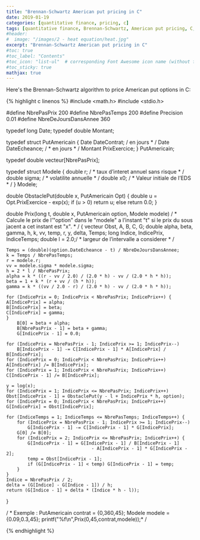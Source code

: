 ```yaml
---
title: "Brennan-Schwartz American put pricing in C"
date: 2019-01-19
categories: [quantitative finance, pricing, c]
tags: [quantitative finance, Brennan-Schwartz, American put pricing, C, options, pricing]
#header:
#  image: "/images/2 - heat equation/heat.jpg"
excerpt: "Brennan-Schwartz American put pricing in C"
#toc: true
#toc_label: "Contents"
#toc_icon: "list-ul"  # corresponding Font Awesome icon name (without fa prefix
#toc_sticky: true
mathjax: true
---
```



Here's the Brennan-Schwartz algorithm to price American put options in C:

{% highlight c linenos %}
#include <math.h>
#include <stdio.h>

#define NbrePasPrix 200
#define NbrePasTemps 200
#define Precision 0.01
#define NbreDeJoursDansAnnee 360

typedef long Date;
typedef double Montant;

typedef struct PutAmericain {
	Date DateContrat; /  en jours * /
	Date DateEcheance; / * en jours * /
	Montant PrixExercice;
} PutAmericain;

typedef double vecteur[NbrePasPrix];

typedef struct Modele {
	double r; / * taux d’interet annuel sans risque * /
	double sigma; / * volatilite annuelle * /
	double x0; / * Valeur initiale de l’EDS * /
} Modele;

double ObstaclePut(double x, PutAmericain Opt)
{
	double u = Opt.PrixExercice - exp(x);
	if (u > 0) return u; else return 0.0;
}

double Prix(long t, double x, PutAmericain option, Modele modele)
/ * Calcule le prix de l’"option" dans le "modele" a l’instant "t"
si le prix du sous jacent a cet instant est "x". * /
{
	vecteur Obst, A, B, C, G;
	double alpha, beta, gamma, h, k, vv, temp, r, y, delta, Temps;
	long Indice, IndicePrix, IndiceTemps;
	double l = 2.0;/ * largeur de l’intervalle a considerer * /

	Temps = (double)(option.DateEcheance - t) / NbreDeJoursDansAnnee;
	k = Temps / NbrePasTemps;
	r = modele.r;
	vv = modele.sigma * modele.sigma;
	h = 2 * l / NbrePasPrix;
	alpha = k * ((r - vv / 2.0) / (2.0 * h) - vv / (2.0 * h * h));
	beta = 1 + k * (r + vv / (h * h));
	gamma = k * ((vv / 2.0 - r) / (2.0 * h) - vv / (2.0 * h * h));

	for (IndicePrix = 0; IndicePrix < NbrePasPrix; IndicePrix++) {
	A[IndicePrix] = alpha;
	B[IndicePrix] = beta;
	C[IndicePrix] = gamma;
	}
		B[0] = beta + alpha;
		B[NbrePasPrix - 1] = beta + gamma;
		G[IndicePrix - 1] = 0.0;

	for (IndicePrix = NbrePasPrix - 1; IndicePrix >= 1; IndicePrix--)
		B[IndicePrix - 1] -= C[IndicePrix - 1] * A[IndicePrix] / B[IndicePrix];
	for (IndicePrix = 0; IndicePrix < NbrePasPrix; IndicePrix++) A[IndicePrix] /= B[IndicePrix];
	for (IndicePrix = 1; IndicePrix < NbrePasPrix; IndicePrix++) C[IndicePrix - 1] /= B[IndicePrix];

	y = log(x);
	for (IndicePrix = 1; IndicePrix <= NbrePasPrix; IndicePrix++)
	Obst[IndicePrix - 1] = ObstaclePut(y - l + IndicePrix * h, option);
	for (IndicePrix = 0; IndicePrix < NbrePasPrix; IndicePrix++)
	G[IndicePrix] = Obst[IndicePrix];

	for (IndiceTemps = 1; IndiceTemps <= NbrePasTemps; IndiceTemps++) {
		for (IndicePrix = NbrePasPrix - 1; IndicePrix >= 1; IndicePrix--)
			G[IndicePrix - 1] -= C[IndicePrix - 1] * G[IndicePrix];
		G[0] /= B[0];
		for (IndicePrix = 2; IndicePrix <= NbrePasPrix; IndicePrix++) {
			G[IndicePrix - 1] = G[IndicePrix - 1] / B[IndicePrix - 1]
									- A[IndicePrix - 1] * G[IndicePrix - 2];
			temp = Obst[IndicePrix - 1];
			if (G[IndicePrix - 1] < temp) G[IndicePrix - 1] = temp;
		}
	}
	Indice = NbrePasPrix / 2;
	delta = (G[Indice] - G[Indice - 1]) / h;
	return (G[Indice - 1] + delta * (Indice * h - l));
}

/ *  Exemple :
	PutAmericain contrat = {0,360,45};
	Modele modele = {0.09,0.3,45};
	printf("%f\n",Prix(0,45,contrat,modele));* /

{% endhighlight %}
